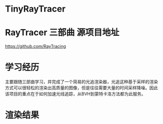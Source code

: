 # TinyRayTracer
# RayTracer 三部曲 源项目地址
https://github.com/RayTracing
# 学习经历
主要跟随三部曲学习，并完成了一个简易的光追渲染器，光追这种基于采样的渲染方式可以很轻松的渲染出高质量的图像，但是往往需要大量的时间采样降噪。因此该项目的重点在于如何加速光线追踪，从BVH到蒙特卡洛方法都为此服务。
# 渲染结果
